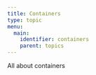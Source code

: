 ```yaml
---
title: Containers
type: topic
menu:
  main:
    identifier: containers
    parent: topics
---
```


All about containers

